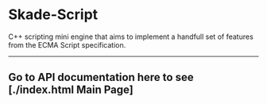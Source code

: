 # Skade-Script
C++ scripting mini engine that aims to implement a handfull set of features from the ECMA Script specification.

------------------------------------------------------------------------------
Go to  API documentation here to see [./index.html Main Page]
------------------------------------------------------------------------------

